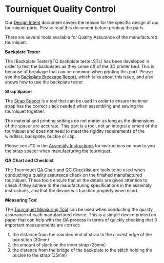 # Tourniquet Quality Control

Our [Design Intent](design_intent.md) document covers the reason for the specific design of our tourniquet parts. Please read this document before printing the parts.

There are several tools available for Quality Assurance of the manufactured tourniquet.

**Backplate Tester**

The [Backplate Tester](TQ backplate tester.STL) has been developed in order to test the backplates as they come off of the 3D printer bed. This is because of breakage that can be common when printing this part. Please see the [Backplate Breakage Report](Backplate_Breakage_Report.pdf), which talks about this issue, and also shows how to use the backplate tester.

**Strap Spacer**

The [Strap Spacer](strap_spacer.stl) is a tool that can be used in order to ensure the inner strap has the correct slack needed when assembling and sewing the tourniquet together.

The material and printing settings do not matter as long as the dimensions of the spacer are accurate.
This part is a tool, not an integral element of the tourniquet and does not need to meet the rigidity requirements of the windlass, backplate, buckle or clip.

Please see #10 in the [Assembly Instructions](assembly_instructions) for instructions on how to you the strap spacer when manufacturing the tourniquet.

**QA Chart and Checklist**

The Tourniquet [QA Chart](tourniquet_QA_Chart.pdf) and [QC Checklist](tourniquet_QC_checklist_x2.pdf) are tools to be used when conducting a quality assurance check on the finished manufactured tourniquet. These tools ensure that all the details are given attention to check if they adhere to the manufacturing specifications in the assembly instructions, and that the device will function properly when used.

**Measuring Tool**

The [Tourniquet Measuring Tool](tourniquet_measuring_tool.pdf) can be used when conducting the quality assurance of each manufactured device. This is a simple device printed on paper that can help with the QA process in terms of quickly checking that 3 important measurements are correct:

1. the distance from the rounded end of strap to the closest edge of the box stitch (30mm)
2. the amount of slack on the inner strap (25mm)
3. the distance from the bridge of the backplate to the stitch holding the buckle to the strap (35mm)

